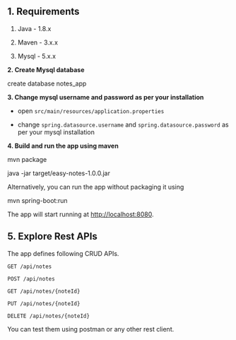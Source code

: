 ## 1. Requirements

1. Java - 1.8.x

2. Maven - 3.x.x

3. Mysql - 5.x.x

**2. Create Mysql database**

create database notes_app

**3. Change mysql username and password as per your installation**

+ open `src/main/resources/application.properties`

+ change `spring.datasource.username` and `spring.datasource.password` as per your mysql installation

**4. Build and run the app using maven**

mvn package

java -jar target/easy-notes-1.0.0.jar

Alternatively, you can run the app without packaging it using

mvn spring-boot:run

The app will start running at <http://localhost:8080>.

## 5. Explore Rest APIs

The app defines following CRUD APIs.

    GET /api/notes
    
    POST /api/notes
    
    GET /api/notes/{noteId}
    
    PUT /api/notes/{noteId}
    
    DELETE /api/notes/{noteId}

You can test them using postman or any other rest client.

